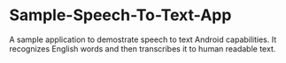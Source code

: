 # Sample-Speech-To-Text-App
A sample application to demostrate speech to text Android capabilities. 
It recognizes English words and then transcribes it to human readable text.
